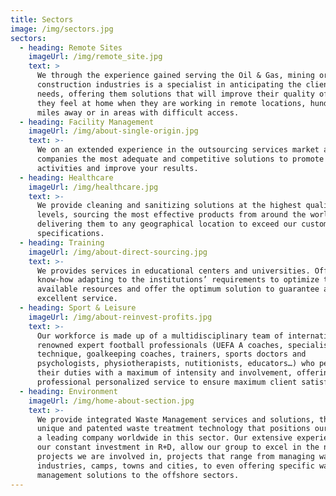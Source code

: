 ```yaml
---
title: Sectors
image: /img/sectors.jpg
sectors:
  - heading: Remote Sites
    imageUrl: /img/remote_site.jpg
    text: >
      We through the experience gained serving the Oil & Gas, mining or
      construction industries is a specialist in anticipating the client’ s
      needs, offering them solutions that will improve their quality of life so
      they feel at home when they are working in remote locations, hundreds of
      miles away or in areas with difficult access.
  - heading: Facility Management
    imageUrl: /img/about-single-origin.jpg
    text: >-
      We on an extended experience in the outsourcing services market and offers
      companies the most adequate and competitive solutions to promote your
      activities and improve your results.
  - heading: Healthcare
    imageUrl: /img/healthcare.jpg
    text: >-
      We provide cleaning and sanitizing solutions at the highest quality
      levels, sourcing the most effective products from around the world and
      delivering them to any geographical location to exceed our customers’
      specifications.
  - heading: Training
    imageUrl: /img/about-direct-sourcing.jpg
    text: >-
      We provides services in educational centers and universities. Offering our
      know-how adapting to the institutions’ requirements to optimize the
      available resources and offer the optimum solution to guarantee an
      excellent service.
  - heading: Sport & Leisure
    imageUrl: /img/about-reinvest-profits.jpg
    text: >-
      Our workforce is made up of a multidisciplinary team of internationally
      renowned expert football professionals (UEFA A coaches, specialists in
      technique, goalkeeping coaches, trainers, sports doctors and
      psychologists, physiotherapists, nutitionists, educators…) who perform
      their duties with a maximum of intensity and involvement, offering a
      professional personalized service to ensure maximum client satisfaction.
  - heading: Environment
    imageUrl: /img/home-about-section.jpg
    text: >-
      We provide integrated Waste Management services and solutions, through
      unique and patented waste treatment technology that positions our group as
      a leading company worldwide in this sector. Our extensive experience and
      our constant investment in R+D, allow our group to excel in the numerous
      projects we are involved in, projects that range from managing waste in
      industries, camps, towns and cities, to even offering specific waste
      management solutions to the offshore sectors.
---
```


